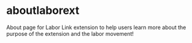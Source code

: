 # aboutlaborext
About page for Labor Link extension to help users learn more about the purpose of the extension and the labor movement!
